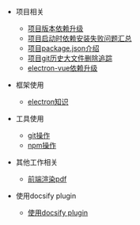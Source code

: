 - 项目相关
  - [项目版本依赖升级](usage-project/项目版本升级.md)
  - [项目启动时依赖安装失败问题汇总](usage-project/%E9%A1%B9%E7%9B%AE%E5%90%AF%E5%8A%A8%E5%AE%89%E8%A3%85%E4%BE%9D%E8%B5%96%E5%A4%B1%E8%B4%A5%E9%97%AE%E9%A2%98%E6%B1%87%E6%80%BB.md)
  - [项目package.json介绍](usage-project/%E9%A1%B9%E7%9B%AEpackage.json%E4%BB%8B%E7%BB%8D.md)
  - [项目git历史大文件删除追踪](usage-project/git%E5%8E%86%E5%8F%B2%E5%A4%A7%E6%96%87%E4%BB%B6%E5%88%A0%E9%99%A4%E8%BF%BD%E8%B8%AA.md)
  - [electron-vue依赖升级](usage-project/electron-vue%E4%BE%9D%E8%B5%96%E5%8D%87%E7%BA%A7.md)

- 框架使用
  - [electron知识](usage-frame/electron%E7%9F%A5%E8%AF%86.md)

- 工具使用
  - [git操作](usage-tool/git%E6%93%8D%E4%BD%9C.md)
  - [npm操作](usage-tool/npm%E6%93%8D%E4%BD%9C.md)

- 其他工作相关
  - [前端渲染pdf](usage-other/%E5%89%8D%E7%AB%AF%E6%B8%B2%E6%9F%93pdf.md)

- 使用docsify plugin
  - [使用docsify plugin](usage-tool/usage-docsify-plugin.md)

